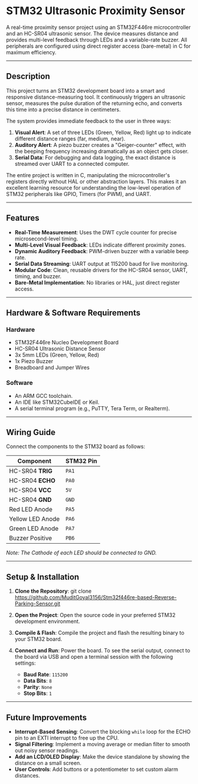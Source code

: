 # STM32 Ultrasonic Proximity Sensor

A real-time proximity sensor project using an STM32F446re microcontroller and an HC-SR04 ultrasonic sensor. The device measures distance and provides multi-level feedback through LEDs and a variable-rate buzzer. All peripherals are configured using direct register access (bare-metal) in C for maximum efficiency.

---

## Description

This project turns an STM32 development board into a smart and responsive distance-measuring tool. It continuously triggers an ultrasonic sensor, measures the pulse duration of the returning echo, and converts this time into a precise distance in centimeters.

The system provides immediate feedback to the user in three ways:

1.  **Visual Alert**: A set of three LEDs (Green, Yellow, Red) light up to indicate different distance ranges (far, medium, near).
2.  **Auditory Alert**: A piezo buzzer creates a "Geiger-counter" effect, with the beeping frequency increasing dramatically as an object gets closer.
3.  **Serial Data**: For debugging and data logging, the exact distance is streamed over UART to a connected computer.

The entire project is written in C, manipulating the microcontroller's registers directly without HAL or other abstraction layers. This makes it an excellent learning resource for understanding the low-level operation of STM32 peripherals like GPIO, Timers (for PWM), and UART.

---

## Features

* **Real-Time Measurement**: Uses the DWT cycle counter for precise microsecond-level timing.
* **Multi-Level Visual Feedback**: LEDs indicate different proximity zones.
* **Dynamic Auditory Feedback**: PWM-driven buzzer with a variable beep rate.
* **Serial Data Streaming**: UART output at 115200 baud for live monitoring.
* **Modular Code**: Clean, reusable drivers for the HC-SR04 sensor, UART, timing, and buzzer.
* **Bare-Metal Implementation**: No libraries or HAL, just direct register access.

---

## Hardware & Software Requirements

### Hardware
* STM32F446re Nucleo Development Board
* HC-SR04 Ultrasonic Distance Sensor
* 3x 5mm LEDs (Green, Yellow, Red)
* 1x Piezo Buzzer
* Breadboard and Jumper Wires

### Software
* An ARM GCC toolchain.
* An IDE like STM32CubeIDE or Keil.
* A serial terminal program (e.g., PuTTY, Tera Term, or Realterm).

---

## Wiring Guide

Connect the components to the STM32 board as follows:

| Component        | STM32 Pin |
| ---------------- | --------- |
| HC-SR04 **TRIG** | `PA1`     |
| HC-SR04 **ECHO** | `PA0`     |
| HC-SR04 **VCC** | `5V`      |
| HC-SR04 **GND** | `GND`     |
| Red LED Anode    | `PA5`     |
| Yellow LED Anode | `PA6`     |
| Green LED Anode  | `PA7`     |
| Buzzer Positive  | `PB6`     |

*Note: The Cathode of each LED should be connected to GND.*

---

## Setup & Installation

1.  **Clone the Repository**:
   git clone https://github.com/MuditGoyal3156/Stm32f446re-based-Reverse-Parking-Sensor.git
   

2.  **Open the Project**: Open the source code in your preferred STM32 development environment.

3.  **Compile & Flash**: Compile the project and flash the resulting binary to your STM32 board.

4.  **Connect and Run**: Power the board. To see the serial output, connect to the board via USB and open a terminal session with the following settings:
    * **Baud Rate**: `115200`
    * **Data Bits**: `8`
    * **Parity**: `None`
    * **Stop Bits**: `1`

---

## Future Improvements

* **Interrupt-Based Sensing**: Convert the blocking `while` loop for the ECHO pin to an EXTI interrupt to free up the CPU.
* **Signal Filtering**: Implement a moving average or median filter to smooth out noisy sensor readings.
* **Add an LCD/OLED Display**: Make the device standalone by showing the distance on a small screen.
* **User Controls**: Add buttons or a potentiometer to set custom alarm distances.
